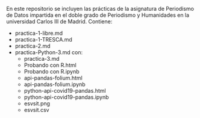 En este repositorio se incluyen las prácticas de la asignatura de Periodismo de Datos impartida en el doble grado de Periodismo y Humanidades en la universidad Carlos III de Madrid. Contiene:
- practica-1-libre.md
- practica-1-TRESCA.md
- practica-2.md
- practica-Python-3.md con:
   - practica-3.md
   - Probando con R.html
   - Probando con R.ipynb
   - api-pandas-folium.html
   - api-pandas-folium.ipynb
   - python-api-covid19-pandas.html
   - python-api-covid19-pandas.ipynb
   - esvsit.png
   - esvsit.csv
